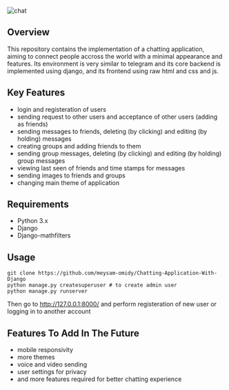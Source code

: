 
![chat](https://github.com/user-attachments/assets/e55d7f3e-225e-400a-a3c6-4f97c28fa8d7)

## Overview
This repository contains the implementation of a chatting application, aiming to connect people accross the world with a minimal appearance and features. Its environment is very similar to telegram and its core 
backend is implemented using django, and its frontend using raw html and css and js. 

## Key Features
- login and registeration of users
- sending request to other users and acceptance of other users (adding as friends)
- sending messages to friends, deleting (by clicking) and editing (by holding) messages
- creating groups and adding friends to them
- sending group messages, deleting (by clicking) and editing (by holding) group messages
- viewing last seen of friends and time stamps for messages
- sending images to friends and groups
- changing main theme of application

## Requirements
- Python 3.x
- Django
- Django-mathfilters

## Usage
```
git clone https://github.com/meysam-omidy/Chatting-Application-With-Django
python manage.py createsuperuser # to create admin user
python manage.py runserver
```
Then go to http://127.0.0.1:8000/ and perform registeration of new user or logging in to another account

## Features To Add In The Future
- mobile responsivity
- more themes
- voice and video sending
- user settings for privacy
- and more features required for better chatting experience

